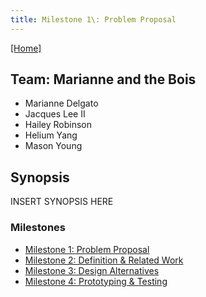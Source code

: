 ```yaml
---
title: Milestone 1\: Problem Proposal
---
```


[[Home]](/index.md)
## Team: Marianne and the Bois

- Marianne Delgato
- Jacques Lee II
- Hailey Robinson
- Helium Yang
- Mason Young

## Synopsis

INSERT SYNOPSIS HERE

### Milestones

- [Milestone 1: Problem Proposal](/milestone1.md)
- [Milestone 2: Definition & Related Work](/milestone2.md)
- [Milestone 3: Design Alternatives](/milestone3.md)
- [Milestone 4: Prototyping & Testing](/milestone4.md)

